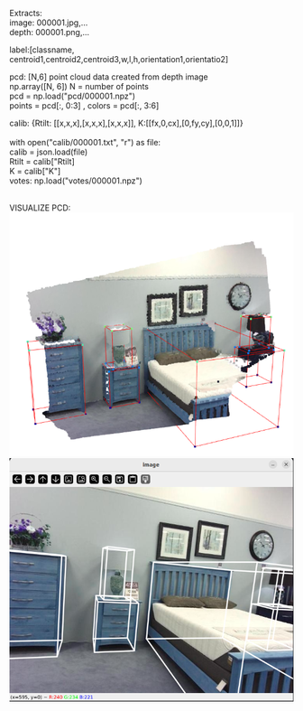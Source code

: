 Extracts: <br>
image: 000001.jpg,...<br>
depth: 000001.png,...<br>

label:[classname, centroid1,centroid2,centroid3,w,l,h,orientation1,orientatio2]


pcd: [N,6] point cloud data created from depth image <br>
     np.array([N, 6]) N = number of points <br>
     pcd = np.load("pcd/000001.npz") <br>
     points = pcd[:, 0:3] , colors = pcd[:, 3:6]



calib: {Rtilt: [[x,x,x],[x,x,x],[x,x,x]], K:[[fx,0,cx],[0,fy,cy],[0,0,1]]}    <br>    
with open("calib/000001.txt", "r") as file:<br>
     calib = json.load(file)<br>
Rtilt = calib["Rtilt]<br>
K = calib["K"]<br>
votes: np.load("votes/000001.npz")<br><br>

VISUALIZE PCD:<br>
![](example_imgs/pcd.png)<br>
![](example_imgs/3dbboxes_on_2d_image.png)

